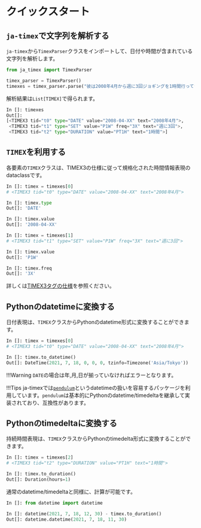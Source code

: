 # クイックスタート

## `ja-timex`で文字列を解析する
`ja-timex`から`TimexParser`クラスをインポートして、日付や時間が含まれている文字列を解析します。

```python
from ja_timex import TimexParser

timex_parser = TimexParser()
timexes = timex_parser.parse("彼は2008年4月から週に3回ジョギングを1時間行ってきた")
```

解析結果は`List[TIMEX]`で得られます。

```python
In []: timexes
Out[]:
[<TIMEX3 tid="t0" type="DATE" value="2008-04-XX" text="2008年4月">,
 <TIMEX3 tid="t1" type="SET" value="P1W" freq="3X" text="週に3回">,
 <TIMEX3 tid="t2" type="DURATION" value="PT1H" text="1時間">]
```

## `TIMEX`を利用する

各要素の`TIMEX`クラスは、TIMEX3の仕様に従って規格化された時間情報表現のdataclassです。

```python
In []: timex = timexes[0] 
# <TIMEX3 tid="t0" type="DATE" value="2008-04-XX" text="2008年4月">

In []: timex.type
Out[]: 'DATE'

In []: timex.value
Out[]: '2008-04-XX'
```

```python
In []: timex = timexes[1]
# <TIMEX3 tid="t1" type="SET" value="P1W" freq="3X" text="週に3回">

In []: timex.value
Out[]: 'P1W'

In []: timex.freq
Out[]: '3X'
```


詳しくは[TIMEX3タグの仕様](timex3.md)を参照ください。

## Pythonのdatetimeに変換する
日付表現は、`TIMEX`クラスからPythonのdatetime形式に変換することができます。
```python
In []: timex = timexes[0]
# <TIMEX3 tid="t0" type="DATE" value="2008-04-XX" text="2008年4月">

In []: timex.to_datetime()
Out[]: DateTime(2021, 7, 18, 0, 0, 0, tzinfo=Timezone('Asia/Tokyo'))
```

!!!Warning
    `DATE`の場合は年,月,日が揃っていなければエラーとなります。

!!!Tips
    ja-timexでは[`pendulum`](https://pendulum.eustace.io/)というdatetimeの扱いを容易するパッケージを利用しています。`pendulum`は基本的にPythonのdatetime/timedeltaを継承して実装されており、互換性があります。

## Pythonのtimedeltaに変換する
持続時間表現は、`TIMEX`クラスからPythonのtimedelta形式に変換することができます。

```python
In []: timex = timexes[2]
# <TIMEX3 tid="t2" type="DURATION" value="PT1H" text="1時間">

In []: timex.to_duration()
Out[]: Duration(hours=1)
```

通常のdatetime/timedeltaと同様に、計算が可能です。

```python
In []: from datetime import datetime

In []: datetime(2021, 7, 18, 12, 30) - timex.to_duration()
Out[]: datetime.datetime(2021, 7, 18, 11, 30)
```
